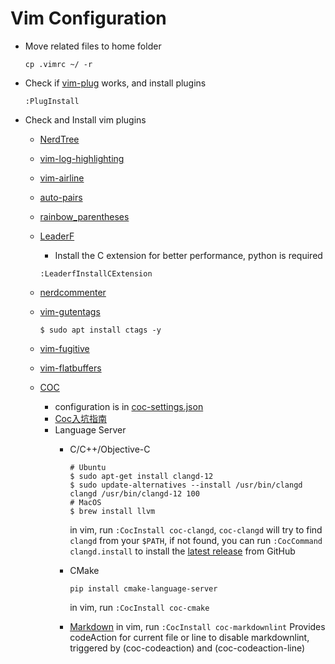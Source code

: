 # Vim Configuration

* Move related files to home folder

  ```shell
  cp .vimrc ~/ -r
  ```

* Check if [vim-plug](https://github.com/junegunn/vim-plug) works, and install plugins

  ```shell
  :PlugInstall
  ```

* Check and Install vim plugins

  * [NerdTree](https://github.com/preservim/nerdtree)
  * [vim-log-highlighting](https://github.com/MTDL9/vim-log-highlighting)
  * [vim-airline](https://github.com/vim-airline/vim-airline)
  * [auto-pairs](https://github.com/jiangmiao/auto-pairs)
  * [rainbow_parentheses](https://github.com/kien/rainbow_parentheses.vim)
  * [LeaderF](https://github.com/Yggdroot/LeaderF)
    * Install the C extension for better performance, python is required

    ```shell
    :LeaderfInstallCExtension
    ```

  * [nerdcommenter](https://github.com/preservim/nerdcommenter)
  * [vim-gutentags](https://github.com/ludovicchabant/vim-gutentags)
    ```shell
    $ sudo apt install ctags -y
    ```
  * [vim-fugitive](https://github.com/tpope/vim-fugitive)
  * [vim-flatbuffers](https://github.com/dcharbon/vim-flatbuffers)
  * [COC](https://github.com/neoclide/coc.nvim)
    * configuration is in [coc-settings.json](./.vim/coc-settings.json)
    * [Coc入坑指南](https://zhuanlan.zhihu.com/p/71846145)
    * Language Server
      * C/C++/Objective-C

        ```shell
        # Ubuntu
        $ sudo apt-get install clangd-12
        $ sudo update-alternatives --install /usr/bin/clangd clangd /usr/bin/clangd-12 100
        # MacOS 
        $ brew install llvm
        ```

        in vim, run `:CocInstall coc-clangd`, `coc-clangd` will try to find `clangd` from your `$PATH`, if not found, you can run `:CocCommand clangd.install` to install the [latest release](https://github.com/clangd/clangd/releases) from GitHub
      * CMake

        ```shell
        pip install cmake-language-server
        ```

        in vim, run `:CocInstall coc-cmake`
      * [Markdown](https://github.com/fannheyward/coc-markdownlint)
        in vim, run `:CocInstall coc-markdownlint`
        Provides codeAction for current file or line to disable markdownlint, triggered by <Plug>(coc-codeaction) and <Plug>(coc-codeaction-line)

